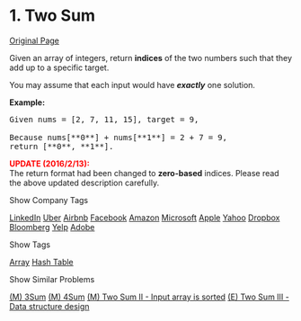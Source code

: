 # 1. Two Sum

[Original Page](https://leetcode.com/problems/two-sum/)

Given an array of integers, return **indices** of the two numbers such that they add up to a specific target.

You may assume that each input would have **_exactly_** one solution.

**Example:**  

<pre>Given nums = [2, 7, 11, 15], target = 9,

Because nums[**0**] + nums[**1**] = 2 + 7 = 9,
return [**0**, **1**].
</pre>

**<font color="red">UPDATE (2016/2/13):</font>**  
The return format had been changed to **zero-based** indices. Please read the above updated description carefully.

<div>

<div id="company_tags" class="btn btn-xs btn-warning">Show Company Tags</div>

<span class="hidebutton">[LinkedIn](/company/linkedin/) [Uber](/company/uber/) [Airbnb](/company/airbnb/) [Facebook](/company/facebook/) [Amazon](/company/amazon/) [Microsoft](/company/microsoft/) [Apple](/company/apple/) [Yahoo](/company/yahoo/) [Dropbox](/company/dropbox/) [Bloomberg](/company/bloomberg/) [Yelp](/company/yelp/) [Adobe](/company/adobe/)</span></div>

<div>

<div id="tags" class="btn btn-xs btn-warning">Show Tags</div>

<span class="hidebutton">[Array](/tag/array/) [Hash Table](/tag/hash-table/)</span></div>

<div>

<div id="similar" class="btn btn-xs btn-warning">Show Similar Problems</div>

<span class="hidebutton">[(M) 3Sum](/problems/3sum/) [(M) 4Sum](/problems/4sum/) [(M) Two Sum II - Input array is sorted](/problems/two-sum-ii-input-array-is-sorted/) [(E) Two Sum III - Data structure design](/problems/two-sum-iii-data-structure-design/)</span></div>